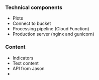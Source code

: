  ### Technical components
 - Plots
 - Connect to bucket
 - Processing pipeline (Cloud Function)
 - Production server (nginx and gunicorn)       
 
 ### Content
 
  - Indicators 
  - Text content
  - API from Jason
  - 
 
